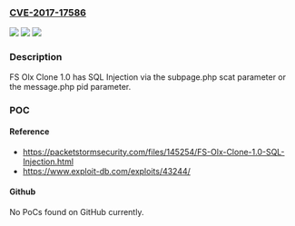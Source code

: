### [CVE-2017-17586](https://cve.mitre.org/cgi-bin/cvename.cgi?name=CVE-2017-17586)
![](https://img.shields.io/static/v1?label=Product&message=n%2Fa&color=blue)
![](https://img.shields.io/static/v1?label=Version&message=n%2Fa&color=blue)
![](https://img.shields.io/static/v1?label=Vulnerability&message=n%2Fa&color=brighgreen)

### Description

FS Olx Clone 1.0 has SQL Injection via the subpage.php scat parameter or the message.php pid parameter.

### POC

#### Reference
- https://packetstormsecurity.com/files/145254/FS-Olx-Clone-1.0-SQL-Injection.html
- https://www.exploit-db.com/exploits/43244/

#### Github
No PoCs found on GitHub currently.

